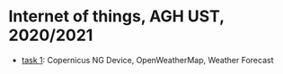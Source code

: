 # Internet of things, AGH UST, 2020/2021

* [task 1](./lab1): Copernicus NG Device, OpenWeatherMap, Weather Forecast
